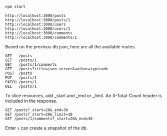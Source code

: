 
```bash
npm start
```

```
http://localhost:3000/posts
http://localhost:3000/posts/1
http://localhost:3000/users
http://localhost:3000/users/1
http://localhost:3000/comments
http://localhost:3000/comments/1
```



Based on the previous db.json, here are all the available routes.

```
GET   /posts
GET   /posts/1
GET   /posts/1/comments
GET   /posts?title=json-server&author=typicode
POST  /posts
PUT   /posts/1
PATCH /posts/1
DEL   /posts/1
```

To slice resources, add _start and _end or _limit. An X-Total-Count header is included in the response.

```
GET /posts?_start=20&_end=30
GET /posts?_start=20&_limit=10
GET /posts/1/comments?_start=20&_end=30
```



Enter `s` can create a snapshot of the db.
